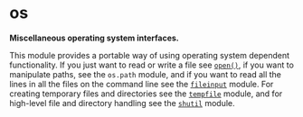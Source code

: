 # os
**Miscellaneous operating system interfaces.**

This module provides a portable way of using operating system dependent functionality. If you just want to read or write a file see [`open()`](/built-in-functions/open.md), if you want to manipulate paths, see the `os.path` module, and if you want to read all the lines in all the files on the command line see the [`fileinput`](/modules/fileinput.md) module. For creating temporary files and directories see the [`tempfile`](/modules/tempfile.md) module, and for high-level file and directory handling see the [`shutil`](/modules/shutil.md) module.